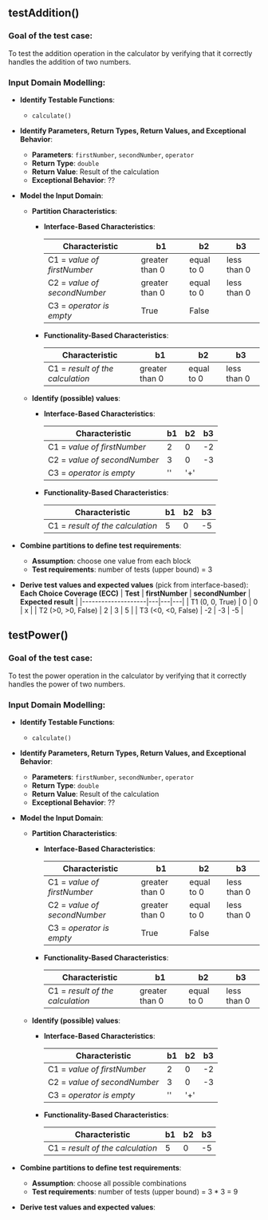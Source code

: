 ## testAddition()

### Goal of the test case:
To test the addition operation in the calculator by verifying that it correctly handles the addition of two numbers.

### Input Domain Modelling:

- **Identify Testable Functions**: 
  - `calculate()`

- **Identify Parameters, Return Types, Return Values, and Exceptional Behavior**:
  - **Parameters**: `firstNumber`, `secondNumber`, `operator`
  - **Return Type**: `double`
  - **Return Value**: Result of the calculation
  - **Exceptional Behavior**: ??

- **Model the Input Domain**:

  - **Partition Characteristics**:

    - **Interface-Based Characteristics**:
    
      | **Characteristic**           | **b1**               | **b2**             | **b3**             |
      |------------------------------|----------------------|--------------------|--------------------|
      | C1 = *value of firstNumber*   | greater than 0       | equal to 0         | less than 0        |
      | C2 = *value of secondNumber*  | greater than 0       | equal to 0         | less than 0        |
      | C3 = *operator is empty*      | True                 | False              |                    |

    - **Functionality-Based Characteristics**:
    
      | **Characteristic**              | **b1**              | **b2**             | **b3**             |
      |---------------------------------|---------------------|--------------------|--------------------|
      | C1 = *result of the calculation*| greater than 0      | equal to 0         | less than 0        |

  - **Identify (possible) values**:
    
    - **Interface-Based Characteristics**:
    
      | **Characteristic**           | **b1**               | **b2**             | **b3**             |
      |------------------------------|----------------------|--------------------|--------------------|
      | C1 = *value of firstNumber*   | 2       | 0         | -2        |
      | C2 = *value of secondNumber*  | 3       | 0         | -3        |
      | C3 = *operator is empty*      | ''                 | '+'              |                    |

    - **Functionality-Based Characteristics**:
    
      | **Characteristic**              | **b1**              | **b2**             | **b3**             |
      |---------------------------------|---------------------|--------------------|--------------------|
      | C1 = *result of the calculation*| 5      | 0         | -5        |

- **Combine partitions to define test requirements**:
  - **Assumption**: choose one value from each block
  - **Test requirements**: number of tests (upper bound) = 3

- **Derive test values and expected values** (pick from interface-based):  
**Each Choice Coverage (ECC)**
    | **Test** | **firstNumber** | **secondNumber** | **Expected result** |
    |--------------------|---|---|---|
    | T1 (0, 0, True)    | 0 | 0 | x |
    | T2 (>0, >0, False) | 2 | 3 | 5 |
    | T3 (<0, <0, False) | -2 | -3 | -5 |


## testPower()

### Goal of the test case:
To test the power operation in the calculator by verifying that it correctly handles the power of two numbers.

### Input Domain Modelling:

- **Identify Testable Functions**: 
  - `calculate()`

- **Identify Parameters, Return Types, Return Values, and Exceptional Behavior**:
  - **Parameters**: `firstNumber`, `secondNumber`, `operator`
  - **Return Type**: `double`
  - **Return Value**: Result of the calculation
  - **Exceptional Behavior**: ??

- **Model the Input Domain**:

  - **Partition Characteristics**:

    - **Interface-Based Characteristics**:
    
      | **Characteristic**           | **b1**               | **b2**             | **b3**             |
      |------------------------------|----------------------|--------------------|--------------------|
      | C1 = *value of firstNumber*   | greater than 0       | equal to 0         | less than 0        |
      | C2 = *value of secondNumber*  | greater than 0       | equal to 0         | less than 0        |
      | C3 = *operator is empty*      | True                 | False              |                    |

    - **Functionality-Based Characteristics**:
    
      | **Characteristic**              | **b1**              | **b2**             | **b3**             |
      |---------------------------------|---------------------|--------------------|--------------------|
      | C1 = *result of the calculation*| greater than 0      | equal to 0         | less than 0        |

  - **Identify (possible) values**:
    
    - **Interface-Based Characteristics**:
    
      | **Characteristic**           | **b1**               | **b2**             | **b3**             |
      |------------------------------|----------------------|--------------------|--------------------|
      | C1 = *value of firstNumber*   | 2       | 0         | -2        |
      | C2 = *value of secondNumber*  | 3       | 0         | -3        |
      | C3 = *operator is empty*      | ''                 | '+'              |                    |

    - **Functionality-Based Characteristics**:
    
      | **Characteristic**              | **b1**              | **b2**             | **b3**             |
      |---------------------------------|---------------------|--------------------|--------------------|
      | C1 = *result of the calculation*| 5      | 0         | -5        |

- **Combine partitions to define test requirements**:
  - **Assumption**: choose all possible combinations
  - **Test requirements**: number of tests (upper bound) = 3 * 3 = 9

- **Derive test values and expected values**:
